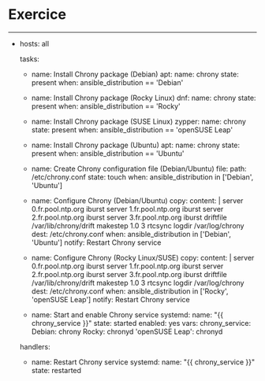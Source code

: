# Exercice

---
- hosts: all

  tasks:

    - name: Install Chrony package (Debian)
      apt:
        name: chrony
        state: present
      when: ansible_distribution == 'Debian'

    - name: Install Chrony package (Rocky Linux)
      dnf:
        name: chrony
        state: present
      when: ansible_distribution == 'Rocky'

    - name: Install Chrony package (SUSE Linux)
      zypper:
        name: chrony
        state: present
      when: ansible_distribution == 'openSUSE Leap'

    - name: Install Chrony package (Ubuntu)
      apt:
        name: chrony
        state: present
      when: ansible_distribution == 'Ubuntu'

    - name: Create Chrony configuration file (Debian/Ubuntu)
      file:
        path: /etc/chrony.conf
        state: touch
      when: ansible_distribution in ['Debian', 'Ubuntu']

    - name: Configure Chrony (Debian/Ubuntu)
      copy:
        content: |
          server 0.fr.pool.ntp.org iburst
          server 1.fr.pool.ntp.org iburst
          server 2.fr.pool.ntp.org iburst
          server 3.fr.pool.ntp.org iburst
          driftfile /var/lib/chrony/drift
          makestep 1.0 3
          rtcsync
          logdir /var/log/chrony
        dest: /etc/chrony.conf
      when: ansible_distribution in ['Debian', 'Ubuntu']
      notify: Restart Chrony service

    - name: Configure Chrony (Rocky Linux/SUSE)
      copy:
        content: |
          server 0.fr.pool.ntp.org iburst
          server 1.fr.pool.ntp.org iburst
          server 2.fr.pool.ntp.org iburst
          server 3.fr.pool.ntp.org iburst
          driftfile /var/lib/chrony/drift
          makestep 1.0 3
          rtcsync
          logdir /var/log/chrony
        dest: /etc/chrony.conf
      when: ansible_distribution in ['Rocky', 'openSUSE Leap']
      notify: Restart Chrony service


    - name: Start and enable Chrony service
      systemd:
        name: "{{ chrony_service }}"
        state: started
        enabled: yes
      vars:
        chrony_service:
          Debian: chrony
          Rocky: chronyd
          'openSUSE Leap': chronyd

  handlers:
    - name: Restart Chrony service
      systemd:
        name: "{{ chrony_service }}"
        state: restarted